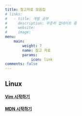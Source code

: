 ```yaml
---
title: 참고자료 모음집
# links:
#   - title: 개발 공부
#     description: 꾸준히 업데이트 중
#     website: 
#     image: 
menu:
    main: 
        weight: 7 
        name: 참고 자료
        params:
            icon: link  
comments: false
---
```


## Linux
#### [Vim 시작하기](https://opentutorials.org/course/730/4559)
#### [MDN 시작하기](https://developer.mozilla.org/ko)
